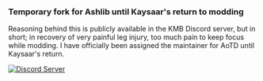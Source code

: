 ### Temporary fork for Ashlib until Kaysaar's return to modding
Reasoning behind this is publicly available in the KMB Discord server, but in short; in recovery of very painful leg injury, too much pain to keep focus while modding. I have officially been assigned the maintainer for AoTD until Kaysaar's return.

[![Discord Server](https://img.shields.io/badge/-Kaysaar%20Modding%20Bay-5865F2?style=for-the-badge&logo=Discord&logoColor=white&labelColor=5865F2&color=38352D)](https://discord.gg/ZRXXZwPjvB) 
